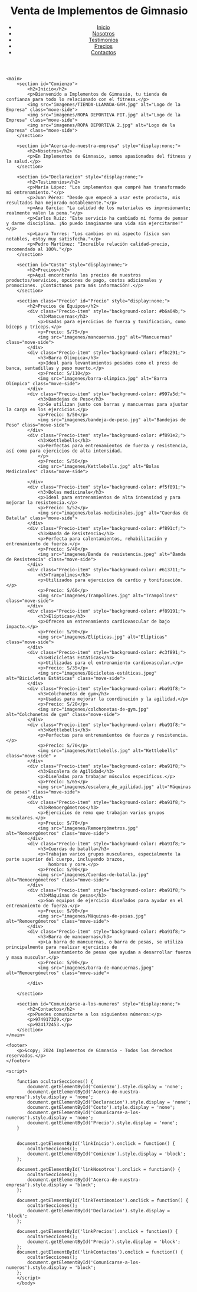 <!DOCTYPE html>
<html lang="es">
<head>
    <meta charset="UTF-8">
    <meta name="viewport" content="width=device-width, initial-scale=1.0">
    <link rel="stylesheet" href="estilos.css">
    <title>Implementos de Gimnasio</title>
</head>

<body>
    <header>
        <h1>Venta de Implementos de Gimnasio</h1>
        <nav>
            <ul>
                <li><a href="#" id="linkInicio">Inicio</a></li>
                <li><a href="#" id="linkNosotros">Nosotros</a></li>
                <li><a href="#" id="linkTestimonios">Testimonios</a></li>
                <li><a href="#" id="linkPrecios">Precios</a></li>
                <li><a href="#" id="linkContactos">Contactos</a></li>
            </ul>
        </nav>
    </header>

    <main>
        <section id="Comienzo">
            <h2>Inicio</h2>
            <p>Bienvenido a Implementos de Gimnasio, tu tienda de confianza para todo lo relacionado con el fitness.</p>
            <img src="imagenes/TIENDA-LLAMADA-GYM.jpg" alt="Logo de la Empresa" class="move-side">
            <img src="imagenes/ROPA DEPORTIVA FIT.jpg" alt="Logo de la Empresa" class="move-side">
            <img src="imagenes/ROPA DEPORTIVA 2.jpg" alt="Logo de la Empresa" class="move-side">
        </section>

        <section id="Acerca-de-nuestra-empresa" style="display:none;">
            <h2>Nosotros</h2>
            <p>En Implementos de Gimnasio, somos apasionados del fitness y la salud.</p>
        </section>

        <section id="Declaracion" style="display:none;">
            <h2>Testimonios</h2>
            <p>María López: "Los implementos que compré han transformado mi entrenamiento."</p>
            <p>Juan Pérez: "Desde que empecé a usar este producto, mis resultados han mejorado notablemente."</p>
            <p>Ana García: "La calidad de los materiales es impresionante; realmente valen la pena."</p>
            <p>Carlos Ruiz: "Este servicio ha cambiado mi forma de pensar y darme disciplina. ¡No puedo imaginarme una vida sin ejercitarme!"</p>
            <p>Laura Torres: "Los cambios en mi aspecto físico son notables, estoy muy satisfecha."</p>
            <p>Pedro Martínez: "Increíble relación calidad-precio, recomendado al 100%."</p>
        </section>

        <section id="Costo" style="display:none;">
            <h2>Precios</h2>
            <p>Aquí encontrarás los precios de nuestros productos/servicios, opciones de pago, costos adicionales y promociones. ¡Contáctanos para más información!.</p>
        </section>

        <section class="Precio" id="Precio" style="display:none;">
            <h2>Precios de Equipos</h2>
            <div class="Precio-item" style="background-color: #b6a04b;">
                <h3>Mancuernas</h3>
                <p>Usadas para ejercicios de fuerza y tonificación, como bíceps y tríceps.</p>
                <p>Precio: S/75</p>
                <img src="imagenes/mancuernas.jpg" alt="Mancuernas" class="move-side">
            </div>
            <div class="Precio-item" style="background-color: #f8c291;">
                <h3>Barra Olímpica</h3>
                <p>Ideal para levantamientos pesados como el press de banca, sentadillas y peso muerto.</p>
                <p>Precio: S/110</p>
                <img src="imagenes/barra-olimpica.jpg" alt="Barra Olímpica" class="move-side">
            </div>
            <div class="Precio-item" style="background-color: #997a5d;">
                <h3>Bandejas de Peso</h3>
                <p>Se utilizan junto con barras y mancuernas para ajustar la carga en los ejercicios.</p>
                <p>Precio: S/50</p>
                <img src="imagenes/bandeja-de-peso.jpg" alt="Bandejas de Peso" class="move-side">
            </div>
            <div class="Precio-item" style="background-color: #f891e2;">
                <h3>Kettlebells</h3>
                <p>Perfectas para entrenamientos de fuerza y resistencia, así como para ejercicios de alta intensidad.
                </p>
                <p>Precio: S/50</p>
                <img src="imagenes/Kettlebells.jpg" alt="Bolas Medicinales" class="move-side">

            </div>
            <div class="Precio-item" style="background-color: #f5f891;">
                <h3>Bolas medicinale</h3>
                <p>Ideal para entrenamientos de alta intensidad y para mejorar la resistencia.</p>
                <p>Precio: S/52</p>
                <img src="imagenes/bolas-medicinales.jpg" alt="Cuerdas de Batalla" class="move-side">
            </div>
            <div class="Precio-item" style="background-color: #f891cf;">
                <h3>Banda de Resistencia</h3>
                <p>Perfecta para calentamientos, rehabilitación y entrenamiento de fuerza.</p>
                <p>Precio: S/40</p>
                <img src="imagenes/Banda de resistencia.jpeg" alt="Banda de Resistencia" class="move-side">
            </div>
            <div class="Precio-item" style="background-color: #613711;">
                <h3>Trampolines</h3>
                <p>Utilizados para ejercicios de cardio y tonificación.</p>
                <p>Precio: S/60</p>
                <img src="imagenes/Trampolines.jpg" alt="Trampolines" class="move-side">
            </div>
            <div class="Precio-item" style="background-color: #f89191;">
                <h3>Elípticas</h3>
                <p>Ofrecen un entrenamiento cardiovascular de bajo impacto.</p>
                <p>Precio: S/90</p>
                <img src="imagenes/Elípticas.jpg" alt="Elípticas" class="move-side">
            </div>
            <div class="Precio-item" style="background-color: #c3f891;">
                <h3>Bicicletas Estáticas</h3>
                <p>Utilizadas para el entrenamiento cardiovascular.</p>
                <p>Precio: S/35</p>
                <img src="imagenes/Bicicletas-estáticas.jpeg" alt="Bicicletas Estáticas" class="move-side">
            </div>
            <div class="Precio-item" style="background-color: #ba91f8;">
                <h3>Colchonetas de gym</h3>
                <p>Usadas para mejorar la coordinación y la agilidad.</p>
                <p>Precio: S/20</p>
                <img src="imagenes/colchonetas-de-gym.jpg" alt="Colchonetas de gym" class="move-side">
            </div>
            <div class="Precio-item" style="background-color: #ba91f8;">
                <h3>Kettlebells</h3>
                <p>Perfectas para entrenamientos de fuerza y resistencia.</p>
                <p>Precio: S/70</p>
                <img src="imagenes/Kettlebells.jpg" alt="Kettlebells" class="move-side" >
            </div>
            <div class="Precio-item" style="background-color: #ba91f8;">
                <h3>Escalera de Agilidad</h3>
                <p>Diseñadas para trabajar músculos específicos.</p>
                <p>Precio: S/65</p>
                <img src="imagenes/escalera_de_agilidad.jpg" alt="Máquinas de pesas" class="move-side">
            </div>
            <div class="Precio-item" style="background-color: #ba91f8;">
                <h3>Remoergómetros</h3>
                <p>Ejercicios de remo que trabajan varios grupos musculares.</p>
                <p>Precio: S/70</p>
                <img src="imagenes/Remoergómetros.jpg" alt="Remoergómetros" class="move-side">
            </div>
            <div class="Precio-item" style="background-color: #ba91f8;">
                <h3>Cuerdas de batalla</h3>
                <p>Trabajan varios grupos musculares, especialmente la parte superior del cuerpo, incluyendo brazos,
                    hombros y core.</p>
                <p>Precio: S/90</p>
                <img src="imagenes/Cuerdas-de-batalla.jpg" alt="Remoergómetros" class="move-side">
            </div>
            <div class="Precio-item" style="background-color: #ba91f8;">
                <h3>Máquinas de pesas</h3>
                <p>Son equipos de ejercicio diseñados para ayudar en el entrenamiento de fuerza.</p>
                <p>Precio: S/90</p>
                <img src="imagenes/Máquinas-de-pesas.jpg" alt="Remoergómetros" class="move-side">
            </div>
            <div class="Precio-item" style="background-color: #ba91f8;">
                <h3>Barra de mancuernas</h3>
                <p>La barra de mancuernas, o barra de pesas, se utiliza principalmente para realizar ejercicios de
                    levantamiento de pesas que ayudan a desarrollar fuerza y masa muscular.</p>
                <p>Precio: S/90</p>
                <img src="imagenes/barra-de-mancuernas.jpeg" alt="Remoergómetros" class="move-side">

            </div>

        </section>

        <section id="Comunicarse-a-los-numeros" style="display:none;">
            <h2>Contactos</h2>
            <p>Puedes comunicarte a los siguientes números:</p>
            <p>974917329.</p>
            <p>924172453.</p>
        </section>
    </main>
    
    <footer>
        <p>&copy; 2024 Implementos de Gimnasio - Todos los derechos reservados.</p>
    </footer>

    <script>

        function ocultarSecciones() {
            document.getElementById('Comienzo').style.display = 'none';
            document.getElementById('Acerca-de-nuestra-empresa').style.display = 'none';
            document.getElementById('Declaracion').style.display = 'none';
            document.getElementById('Costo').style.display = 'none';
            document.getElementById('Comunicarse-a-los-numeros').style.display = 'none';
            document.getElementById('Precio').style.display = 'none'; 
        }


        document.getElementById('linkInicio').onclick = function() {
            ocultarSecciones();
            document.getElementById('Comienzo').style.display = 'block';
        };

        document.getElementById('linkNosotros').onclick = function() {
            ocultarSecciones();
            document.getElementById('Acerca-de-nuestra-empresa').style.display = 'block';
        };

        document.getElementById('linkTestimonios').onclick = function() {
            ocultarSecciones();
            document.getElementById('Declaracion').style.display = 'block';
        };

        document.getElementById('linkPrecios').onclick = function() {
            ocultarSecciones();
            document.getElementById('Precio').style.display = 'block';
        };
        document.getElementById('linkContactos').onclick = function() {
            ocultarSecciones();
            document.getElementById('Comunicarse-a-los-numeros').style.display = 'block';
        };
        </script>
        </body>
</html>
